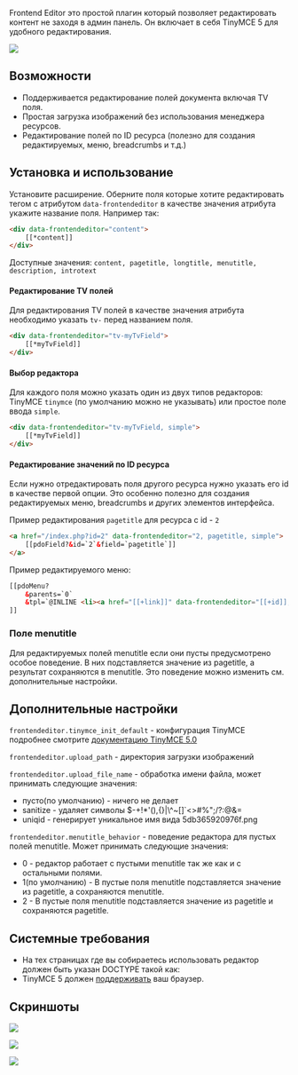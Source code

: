 Frontend Editor это простой плагин который позволяет редактировать контент не заходя в админ панель. Он включает в себя TinyMCE 5 для удобного редактирования.

[![](https://file.modx.pro/files/5/c/8/5c8ed6dafbae4a9e2d4457b19787f0f1s.jpg)](https://file.modx.pro/files/5/c/8/5c8ed6dafbae4a9e2d4457b19787f0f1.png)

## Возможности
- Поддерживается редактирование полей документа включая TV поля.
- Простая загрузка изображений без использования менеджера ресурсов.
- Редактирование полей по ID ресурса (полезно для создания редактируемых, меню, breadcrumbs и т.д.)

## Установка и использование
Установите расширение. Оберните поля которые хотите редактировать тегом с атрибутом `data-frontendeditor` в качестве значения атрибута укажите название поля. Например так:
```html
<div data-frontendeditor="content">
    [[*content]]
</div>
```
Доступные значения: `content, pagetitle, longtitle, menutitle, description, introtext`

#### Редактирование TV полей
Для редактирования TV полей в качестве значения атрибута необходимо указать  `tv-` перед названием поля.
```html
<div data-frontendeditor="tv-myTvField">
    [[*myTvField]]
</div>
```

#### Выбор редактора
Для каждого поля можно указать один из двух типов редакторов: TinyMCE `tinymce` (по умолчанию можно не указывать) или простое поле ввода `simple`.
```html
<div data-frontendeditor="tv-myTvField, simple">
    [[*myTvField]]
</div>
```

#### Редактирование значений по ID ресурса
Если нужно отредактировать поля другого ресурса нужно указать его id в качестве первой опции. Это особенно полезно для создания редактируемых меню, breadcrumbs и других элементов интерфейса. 

Пример редактирования `pagetitle` для ресурса с id - `2`
```html
<a href="/index.php?id=2" data-frontendeditor="2, pagetitle, simple">
    [[pdoField?&id=`2`&field=`pagetitle`]]
</a>
```

Пример редактируемого меню:
```html
[[pdoMenu?
    &parents=`0`
    &tpl=`@INLINE <li><a href="[[+link]]" data-frontendeditor="[[+id]], menutitle, simple">[[+menutitle]]</a>[[+wrapper]]</li>`
]]
```

### Поле menutitle
Для редактируемых полей menutitle если они пусты предусмотрено особое поведение. В них подставляется значение из pagetitle, а результат сохраняются в menutitle. Это поведение можно изменить см. дополнительные настройки.

## Дополнительные настройки
`frontendeditor.tinymce_init_default` - конфигурация TinyMCE подробнее смотрите [документацию TinyMCE 5.0 ][1]

`frontendeditor.upload_path` - директория загрузки изображений

`frontendeditor.upload_file_name` - обработка имени файла, может принимать следующие значения: 
* пусто(по умолчанию) - ничего не делает
* sanitize - удаляет символы  $-+!*'(),{}|\\^~[]`<>#%\";/?:@&=
* uniqid - генерирует уникальное имя вида 5db365920976f.png

`frontendeditor.menutitle_behavior` - поведение редактора для пустых полей menutitle. Может принимать следующие значения: 
* 0 - редактор работает с пустыми menutitle так же как и с остальными полями.
* 1(по умолчанию) - В пустые поля menutitle подставляется значение из pagetitle, а сохраняются menutitle.
* 2 - В пустые поля menutitle подставляется значение из pagetitle и сохраняются pagetitle.

## Системные требования
* На тех страницах где вы собираетесь использовать редактор должен быть указан DOCTYPE такой как: <!DOCTYPE html>
* TinyMCE 5 должен [поддерживать][2] ваш браузер.

## Cкриншоты
[![](https://file.modx.pro/files/1/6/1/1617d1d329d68265515338e0d4b9bd08.png)](https://file.modx.pro/files/1/6/1/1617d1d329d68265515338e0d4b9bd08.png)

[![](https://file.modx.pro/files/e/3/4/e3483249078e30ae051b9fd74f09dae5.png)](https://file.modx.pro/files/e/3/4/e3483249078e30ae051b9fd74f09dae5.png)

[![](https://file.modx.pro/files/7/4/a/74a888cbb8f1635033b868120a366850.png)](https://file.modx.pro/files/7/4/a/74a888cbb8f1635033b868120a366850.png)

[1]: https://www.tiny.cloud/docs/
[2]: https://www.tiny.cloud/docs/general-configuration-guide/system-requirements
